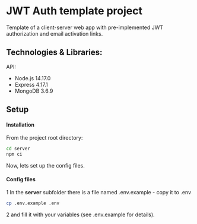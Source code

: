 # JWT Auth template project

Template of a client-server web app with pre-implemented JWT authorization and email activation links.

## Technologies & Libraries:
API: 
- Node.js 14.17.0
- Express 4.17.1
- MongoDB 3.6.9

## Setup

#### Installation
From the project root directory:
```sh
cd server
npm ci
```
Now, lets set up the config files.
#### Config files
1 In the **server** subfolder there is a file named .env.example - copy it to .env
```sh
cp .env.example .env
```
2 and fill it with your variables (see .env.example for details).